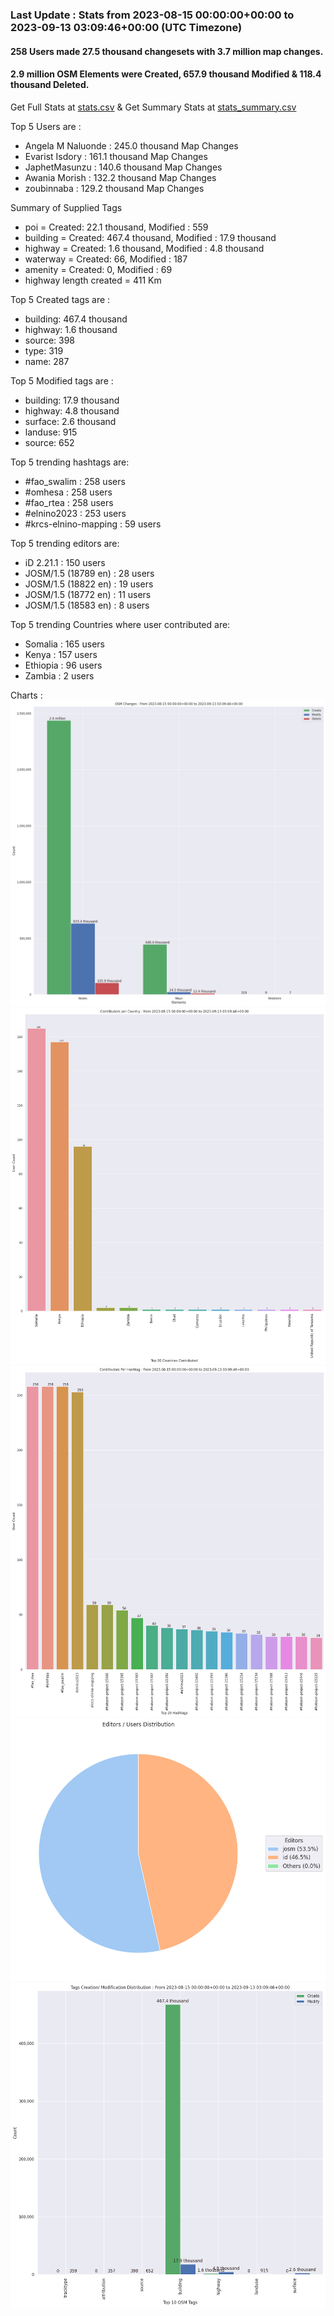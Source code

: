 ### Last Update : Stats from 2023-08-15 00:00:00+00:00 to 2023-09-13 03:09:46+00:00 (UTC Timezone)

#### 258 Users made 27.5 thousand changesets with 3.7 million map changes.
#### 2.9 million OSM Elements were Created, 657.9 thousand Modified & 118.4 thousand Deleted.
Get Full Stats at [stats.csv](/stats/elinino2023/Daily/stats.csv)
 & Get Summary Stats at [stats_summary.csv](/stats/elinino2023/Daily/stats_summary.csv)

Top 5 Users are : 
- Angela M Naluonde : 245.0 thousand Map Changes
- Evarist Isdory : 161.1 thousand Map Changes
- JaphetMasunzu : 140.6 thousand Map Changes
- Awania Morish : 132.2 thousand Map Changes
- zoubinnaba : 129.2 thousand Map Changes

Summary of Supplied Tags
- poi = Created: 22.1 thousand, Modified : 559
- building = Created: 467.4 thousand, Modified : 17.9 thousand
- highway = Created: 1.6 thousand, Modified : 4.8 thousand
- waterway = Created: 66, Modified : 187
- amenity = Created: 0, Modified : 69
- highway length created = 411 Km


Top 5 Created tags are :
- building: 467.4 thousand
- highway: 1.6 thousand
- source: 398
- type: 319
- name: 287


Top 5 Modified tags are :
- building: 17.9 thousand
- highway: 4.8 thousand
- surface: 2.6 thousand
- landuse: 915
- source: 652


Top 5 trending hashtags are:
- #fao_swalim : 258 users
- #omhesa : 258 users
- #fao_rtea : 258 users
- #elnino2023 : 253 users
- #krcs-elnino-mapping : 59 users


Top 5 trending editors are:
- iD 2.21.1 : 150 users
- JOSM/1.5 (18789 en) : 28 users
- JOSM/1.5 (18822 en) : 19 users
- JOSM/1.5 (18772 en) : 11 users
- JOSM/1.5 (18583 en) : 8 users


Top 5 trending Countries where user contributed are:
- Somalia : 165 users
- Kenya : 157 users
- Ethiopia : 96 users
- Zambia : 2 users


 Charts : 
![Alt text](./stats_osm_changes.png) 
![Alt text](./stats_users_per_country.png) 
![Alt text](./stats_users_per_hashtag.png) 
![Alt text](./stats_editors_pie_chart.png) 
![Alt text](./stats_tags.png) 
